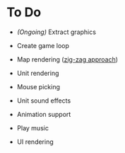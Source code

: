 # To Do

 - *(Ongoing)* Extract graphics

 - Create game loop

 - Map rendering ([zig-zag approach](/docs/MECHANICS.md))

 - Unit rendering

 - Mouse picking

 - Unit sound effects

 - Animation support

 - Play music

 - UI rendering
